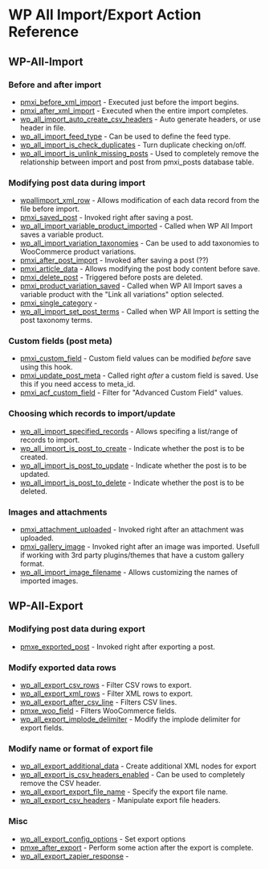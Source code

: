 # WP All Import/Export Action Reference

## WP-All-Import

### Before and after import
* [pmxi_before_xml_import](all-import/pmxi_before_xml_import.php) - Executed just before the import begins.
* [pmxi_after_xml_import](all-import/pmxi_after_xml_import.php) - Executed when the entire import completes.
* [wp_all_import_auto_create_csv_headers](all-import/wp_all_import_auto_create_csv_headers.php) - Auto generate headers, or use header in file.
* [wp_all_import_feed_type](all-import/wp_all_import_feed_type.php) - Can be used to define the feed type.
* [wp_all_import_is_check_duplicates](all-import/wp_all_import_is_check_duplicates.php) - Turn duplicate checking on/off.
* [wp_all_import_is_unlink_missing_posts](all-import/wp_all_import_is_unlink_missing_posts.php) - Used to completely remove the relationship between import and post from pmxi_posts database table.

### Modifying post data during import
* [wpallimport_xml_row](all-import/wpallimport_xml_row.php) - Allows modification of each data record from the file before import.
* [pmxi_saved_post](all-import/pmxi_saved_post.php) - Invoked right after saving a post.
* [wp_all_import_variable_product_imported](all-import/wp_all_import_variable_product_imported.php) - Called when WP All Import saves a variable product.
* [wp_all_import_variation_taxonomies](all-import/wp_all_import_variation_taxonomies.php) - Can be used to add taxonomies to WooCommerce product variations.
* [pmxi_after_post_import](all-import/pmxi_after_post_import.php) - Invoked after saving a post (??)
* [pmxi_article_data](all-import/pmxi_article_data.php) - Allows modifying the post body content before save.
* [pmxi_delete_post](all-import/pmxi_delete_post.php) - Triggered before posts are deleted.
* [pmxi_product_variation_saved](all-import/pmxi_product_variation_saved.php) - Called when WP All Import saves a variable product with the "Link all variations" option selected.
* [pmxi_single_category](all-import/pmxi_single_category.php) -
* [wp_all_import_set_post_terms](all-import/wp_all_import_set_post_terms.php) - Called when WP All Import is setting the post taxonomy terms.


### Custom fields (post meta)
* [pmxi_custom_field](all-import/pmxi_custom_field.php) - Custom field values can be modified *before* save using this hook.
* [pmxi_update_post_meta](all-import/pmxi_update_post_meta.php) - Called right *after* a custom field is saved. Use this if you need access to meta_id.
* [pmxi_acf_custom_field](all-import/pmxi_acf_custom_field.php) - Filter for "Advanced Custom Field" values.

### Choosing which records to import/update
* [wp_all_import_specified_records](all-import/wp_all_import_specified_records.php) - Allows specifing a list/range of records to import.
* [wp_all_import_is_post_to_create](all-import/wp_all_import_is_post_to_create.php) - Indicate whether the post is to be created.
* [wp_all_import_is_post_to_update](all-import/wp_all_import_is_post_to_update.php) - Indicate whether the post is to be updated.
* [wp_all_import_is_post_to_delete](all-import/wp_all_import_is_post_to_delete.php) - Indicate whether the post is to be deleted.

### Images and attachments
* [pmxi_attachment_uploaded](all-import/pmxi_attachment_uploaded.php) - Invoked right after an attachment was uploaded.
* [pmxi_gallery_image](all-import/pmxi_gallery_image.php) - Invoked right after an image was imported. Usefull if working with 3rd party plugins/themes that have a custom gallery format.
* [wp_all_import_image_filename](all-import/wp_all_import_image_filename.php) - Allows customizing the names of imported images.


## WP-All-Export

### Modifying post data during export
* [pmxe_exported_post](all-export/pmxe_exported_post.php) - Invoked right after exporting a post.

### Modify exported data rows
* [wp_all_export_csv_rows](all-export/wp_all_export_csv_rows.php) - Filter CSV rows to export.
* [wp_all_export_xml_rows](all-export/wp_all_export_xml_rows.php) - Filter XML rows to export.
* [wp_all_export_after_csv_line](all-export/wp_all_export_after_csv_line.php) - Filters CSV lines.
* [pmxe_woo_field](all-export/pmxe_woo_field.php) - Filters WooCommerce fields.
* [wp_all_export_implode_delimiter](all-export/wp_all_export_implode_delimiter.php) - Modify the implode delimiter for export fields.

### Modify name or format of export file
* [wp_all_export_additional_data](all-export/wp_all_export_additional_data.php) - Create additional XML nodes for export
* [wp_all_export_is_csv_headers_enabled](all-export/wp_all_export_is_csv_headers_enabled.php) - Can be used to completely remove the CSV header.
* [wp_all_export_export_file_name](all-export/wp_all_export_export_file_name.php) - Specify the export file name.
* [wp_all_export_csv_headers](all-export/wp_all_export_csv_headers.php) - Manipulate export file headers.

### Misc
* [wp_all_export_config_options](all-export/wp_all_export_config_options.php) - Set export options
* [pmxe_after_export](all-export/pmxe_after_export.php) - Perform some action after the export is complete.
* [wp_all_export_zapier_response](all-export/wp_all_export_zapier_response.php) - 

